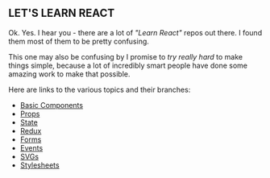 LET'S LEARN REACT
-----------------

Ok. Yes. I hear you - there are a lot of _"Learn React"_ repos out there. I found them most of them to be pretty confusing.

This one may also be confusing by I promise to *try really hard* to make things simple, because a lot of incredibly smart people have done some amazing work to make that possible.

Here are links to the various topics and their branches:
- [Basic Components](/tree/basic-components)
- [Props](docs/more_words.md)
- [State](docs/more_words.md)
- [Redux](docs/more_words.md)
- [Forms](docs/more_words.md)
- [Events](docs/more_words.md)
- [SVGs](docs/more_words.md)
- [Stylesheets](docs/more_words.md)